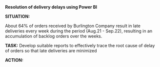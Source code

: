 **Resolution of delivery delays using Power BI**

**SITUATION:**

 About 64% of orders received by Burlington Company result in late deliveries every week during the period (Aug.21 - Sep.22), resulting in an accumulation of backlog orders over the weeks.

**TASK:**
Develop suitable reports to effectively trace the root cause of delay of orders so that late deliveries are minimized

**ACTION:**


